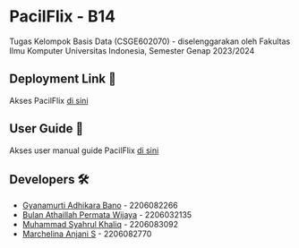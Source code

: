 # PacilFlix - B14
Tugas Kelompok Basis Data (CSGE602070) - diselenggarakan oleh Fakultas Ilmu Komputer Universitas Indonesia, Semester Genap 2023/2024

## Deployment Link 🔗
Akses PacilFlix [di sini](https://web-production-e099.up.railway.app/)

## User Guide 📖
Akses user manual guide PacilFlix [di sini](#)

## Developers 🛠️
* [Gyanamurti Adhikara Bano](https://github.com/Gyan-Bano) - 2206082266
* [Bulan Athaillah Permata Wijaya](https://github.com/bulanath) - 2206032135
* [Muhammad Syahrul Khaliq](https://github.com/fikrirmdhna) - 2206083092
* [Marchelina Anjani S](https://github.com/Amertaaa) - 2206082770